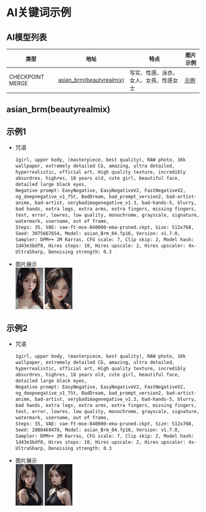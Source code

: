 # AI关键词示例

## AI模型列表

|类型|地址|特点|图片示例|
|--|--|--|--|
|CHECKPOINT MERGE|[asian_brm(beautyrealmix)](https://civitai.com/models/367138/asianbrmbeautyrealmix)|写实、性感、泳衣、女人、女孩、性感女士|[示例](#asian_brm_beautyrealmix)|

## <a name="asian_brm_beautyrealmix">asian_brm(beautyrealmix)</a>

## 示例1

- 咒语

    ```text
    1girl, upper body, (masterpiece, best quality), RAW photo, 16k wallpaper, extremely detailed CG, amazing, ultra detailed, hyperrealistic, official art, High quality texture, incredibly absurdres, highres, 18 years old, cute girl, beautiful face, detailed large black eyes,
    Negative prompt: EasyNegative, EasyNegativeV2, FastNegativeV2, ng_deepnegative_v1_75t, BadDream, bad_prompt_version2, bad-artist-anime, bad-artist, verybadimagenegative_v1.3, bad-hands-5, blurry, bad hands, extra legs, extra arms, extra fingers, missing fingers, text, error, lowres, low quality, monochrome, grayscale, signature, watermark, username, out of frame,
    Steps: 35, VAE: vae-ft-mse-840000-ema-pruned.ckpt, Size: 512x768, Seed: 3075667654, Model: asian_Brm_04.fp16, Version: v1.7.0, Sampler: DPM++ 2M Karras, CFG scale: 7, Clip skip: 2, Model hash: 1d43e3bdf0, Hires steps: 10, Hires upscale: 2, Hires upscaler: 4x-UltraSharp, Denoising strength: 0.3
    ```

- 图片展示  
  <img src="./images/00002-3075667654.png" alt="美女" style="width:15%"></img>
  <img src="./images/00003-1406397774.png" alt="美女" style="width:15%"></img>

## 示例2

- 咒语

  ```text
  1girl, upper body, (masterpiece, best quality), RAW photo, 16k wallpaper, extremely detailed CG, amazing, ultra detailed, hyperrealistic, official art, High quality texture, incredibly absurdres, highres, 18 years old, cute girl, beautiful face, detailed large black eyes,
  Negative prompt: EasyNegative, EasyNegativeV2, FastNegativeV2, ng_deepnegative_v1_75t, BadDream, bad_prompt_version2, bad-artist-anime, bad-artist, verybadimagenegative_v1.3, bad-hands-5, blurry, bad hands, extra legs, extra arms, extra fingers, missing fingers, text, error, lowres, low quality, monochrome, grayscale, signature, watermark, username, out of frame,
  Steps: 35, VAE: vae-ft-mse-840000-ema-pruned.ckpt, Size: 512x768, Seed: 2808469478, Model: asian_Brm_04.fp16, Version: v1.7.0, Sampler: DPM++ 2M Karras, CFG scale: 7, Clip skip: 2, Model hash: 1d43e3bdf0, Hires steps: 10, Hires upscale: 2, Hires upscaler: 4x-UltraSharp, Denoising strength: 0.3
  ```

- 图片展示  
  <img src="./images/00004-2808469478.png" alt="美女" style="width:15%"></img>
  <img src="./images/00005-1562014779.png" alt="美女" style="width:15%"></img>
